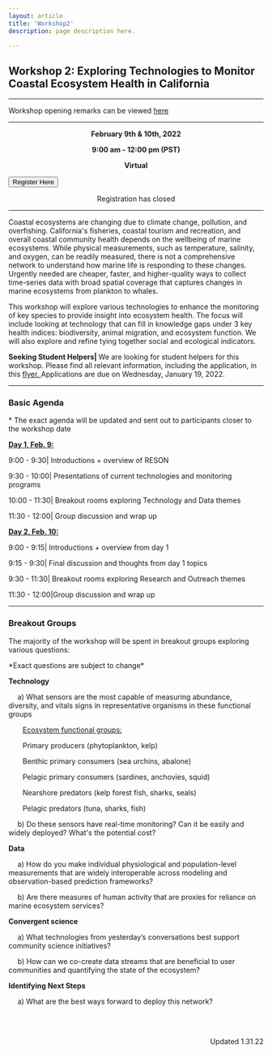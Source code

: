 ```yaml
---
layout: article
title: 'Workshop2'
description: page description here.

---
```


<h2>Workshop 2: Exploring Technologies to Monitor Coastal Ecosystem Health in California</h2>
<hr/>
Workshop opening remarks can be viewed <a href='https://drive.google.com/file/d/15oCbZut2_nmjaZtGUZgpi3l-cyuUGh6O/view?usp=sharing'> here </a>
<hr/>
<div id="main-container">

<p><center><b> February 9th & 10th, 2022</b> </center></p>
<p><center><b> 9:00 am - 12:00 pm (PST)</b> </center></p>
<p><center><b> Virtual</b> </center></p>

<div class="container">
  <div class="row">
    <div class="col text-center">
     <a href='https://docs.google.com/forms/d/e/1FAIpQLSe91vbP9VD3-4VtrnxA7-Q_U2u_dRv8XqbrCrI4HH2Ye_RX8Q/viewform?usp=sf_link'><button class="btn btn-primary">Register Here</button></a>
    </div>
  </div>
</div>


<p><center> Registration has closed</center></p>


<hr/>
 <p>Coastal ecosystems are changing due to climate change, pollution, and overfishing. California's fisheries, coastal tourism and recreation, and overall coastal community health depends on the wellbeing of marine ecosystems. While physical measurements, such as temperature, salinity, and oxygen, can be readily measured, there is not a comprehensive network to understand how marine life is responding to these changes. Urgently needed are cheaper, faster, and higher-quality ways to collect time-series data with broad spatial coverage that captures changes in marine ecosystems from plankton to whales. </p>

<p>
This workshop will explore various technologies to enhance the monitoring of key species to provide insight into ecosystem health. The focus will include looking at technology that can fill in knowledge gaps under 3 key health indices: biodiversity, animal migration, and ecosystem function. We will also explore and refine tying together social and ecological indicators. 
 </p>
 
 <p><b> Seeking Student Helpers| </b> We are looking for student helpers for this workshop. Please find all relevant information, including the application, in this <a href="{{site.baseurl }}/news/student_w2_participation.pdf"> flyer. </a> Applications are due on Wednesday, January 19, 2022. 

<hr/>
<h3> Basic Agenda </h3>
<p>* The exact agenda will be updated and sent out to participants closer to the workshop date </p>

<div>
<div class="row">
<div class="col-md-6">

<p><u><b>Day 1, Feb. 9: </b></u></p> 

<p>9:00 - 9:30|	Introductions + overview of RESON </p>
<p>9:30 - 10:00| Presentations of current technologies and monitoring programs</p>
<p>10:00 - 11:30| Breakout rooms exploring Technology and Data themes</p>
<p>11:30 - 12:00| Group discussion and wrap up</p>
</div>

<div class="col-md-6">
<p><u><b>Day 2, Feb. 10:</b></u></p> 
<p>9:00 - 9:15|	Introductions + overview from day 1</p>
<p>9:15 - 9:30|	Final discussion and thoughts from day 1 topics</p>
<p>9:30 - 11:30| Breakout rooms exploring Research and Outreach themes</p>
<p>11:30 - 12:00|Group discussion and wrap up</p>
</div>
</div>
<hr/>


<h3> Breakout Groups </h3>
<p> The majority of the workshop will be spent in breakout groups exploring various questions:</p>
<p> *Exact questions are subject to change* </p>

<p><b> Technology </b></p>
<p> &emsp; a) What sensors are the most capable of measuring abundance, diversity, and vitals signs in representative organisms in these functional groups </p>
<p>&emsp;&emsp;<u>Ecosystem functional groups:</u></p>
<p>&emsp;&emsp;Primary producers (phytoplankton, kelp) </p>
<p>&emsp;&emsp;Benthic primary consumers (sea urchins, abalone) </p>
<p>&emsp;&emsp;Pelagic primary consumers (sardines, anchovies, squid) </p>
<p>&emsp;&emsp;Nearshore predators (kelp forest fish, sharks, seals)</p>
<p>&emsp;&emsp;Pelagic predators (tuna, sharks, fish)</p>

<p> &emsp; b) Do these sensors have real-time monitoring? Can it be easily and widely deployed? What's the potential cost?</p>

<p><b> Data </b></p>
<p> &emsp; a) How do you make individual physiological and population-level measurements that are widely interoperable across modeling and observation-based prediction frameworks? </p>
<p> &emsp; b) Are there measures of human activity that are proxies for reliance on marine ecosystem services? </p>

<p><b> Convergent science </b></p>
<p> &emsp; a) What technologies from yesterday’s conversations best support community science initiatives? </p>
<p> &emsp; b) How can we co-create data streams that are beneficial to user communities and quantifying the state of the ecosystem?  </p>

<p><b> Identifying Next Steps </b></p>
<p> &emsp; a) What are the best ways forward to deploy this network?</p>


<br>
<style>
div.c {
  text-align: right;
} 
</style>

<br>
<div class="c">
<p> Updated 1.31.22 </p>
</div>



